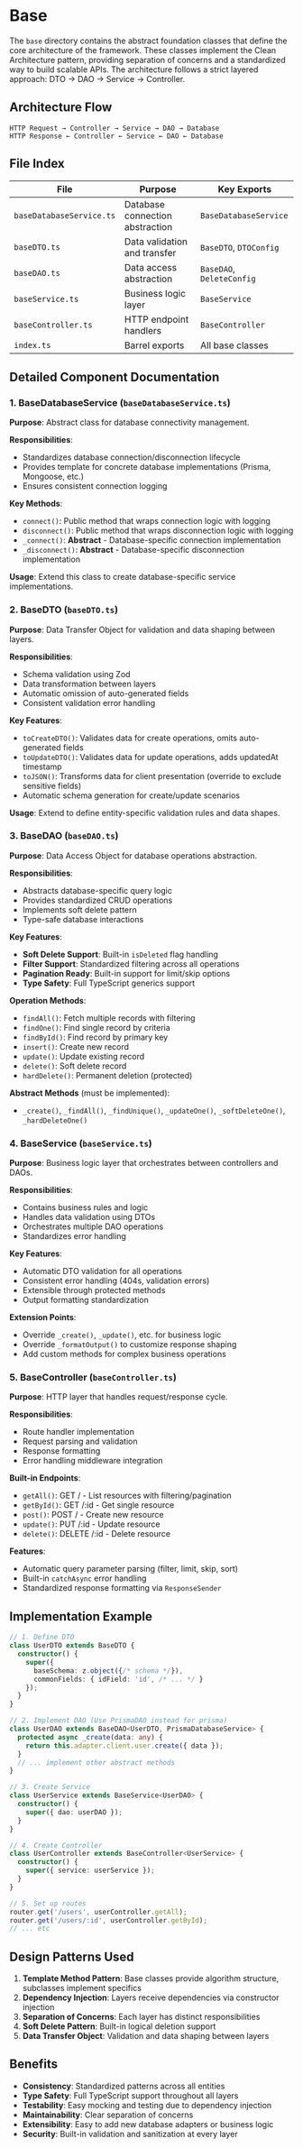 # Base

The `base` directory contains the abstract foundation classes that define the core architecture of the framework. These classes implement the Clean Architecture pattern, providing separation of concerns and a standardized way to build scalable APIs. The architecture follows a strict layered approach: DTO → DAO → Service → Controller.

## Architecture Flow

```
HTTP Request → Controller → Service → DAO → Database
HTTP Response ← Controller ← Service ← DAO ← Database
```

## File Index

| File | Purpose | Key Exports |
|------|---------|-------------|
| `baseDatabaseService.ts` | Database connection abstraction | `BaseDatabaseService` |
| `baseDTO.ts` | Data validation and transfer | `BaseDTO`, `DTOConfig` |
| `baseDAO.ts` | Data access abstraction | `BaseDAO`, `DeleteConfig` |
| `baseService.ts` | Business logic layer | `BaseService` |
| `baseController.ts` | HTTP endpoint handlers | `BaseController` |
| `index.ts` | Barrel exports | All base classes |

## Detailed Component Documentation

### 1. BaseDatabaseService (`baseDatabaseService.ts`)
**Purpose**: Abstract class for database connectivity management.

**Responsibilities**:
- Standardizes database connection/disconnection lifecycle
- Provides template for concrete database implementations (Prisma, Mongoose, etc.)
- Ensures consistent connection logging

**Key Methods**:
- `connect()`: Public method that wraps connection logic with logging
- `disconnect()`: Public method that wraps disconnection logic with logging
- `_connect()`: **Abstract** - Database-specific connection implementation
- `_disconnect()`: **Abstract** - Database-specific disconnection implementation

**Usage**: Extend this class to create database-specific service implementations.

### 2. BaseDTO (`baseDTO.ts`) 
**Purpose**: Data Transfer Object for validation and data shaping between layers.

**Responsibilities**:
- Schema validation using Zod
- Data transformation between layers
- Automatic omission of auto-generated fields
- Consistent validation error handling

**Key Features**:
- `toCreateDTO()`: Validates data for create operations, omits auto-generated fields
- `toUpdateDTO()`: Validates data for update operations, adds updatedAt timestamp
- `toJSON()`: Transforms data for client presentation (override to exclude sensitive fields)
- Automatic schema generation for create/update scenarios

**Usage**: Extend to define entity-specific validation rules and data shapes.

### 3. BaseDAO (`baseDAO.ts`)
**Purpose**: Data Access Object for database operations abstraction.

**Responsibilities**:
- Abstracts database-specific query logic
- Provides standardized CRUD operations
- Implements soft delete pattern
- Type-safe database interactions

**Key Features**:
- **Soft Delete Support**: Built-in `isDeleted` flag handling
- **Filter Support**: Standardized filtering across all operations
- **Pagination Ready**: Built-in support for limit/skip options
- **Type Safety**: Full TypeScript generics support

**Operation Methods**:
- `findAll()`: Fetch multiple records with filtering
- `findOne()`: Find single record by criteria
- `findById()`: Find record by primary key
- `insert()`: Create new record
- `update()`: Update existing record
- `delete()`: Soft delete record
- `hardDelete()`: Permanent deletion (protected)

**Abstract Methods** (must be implemented):
- `_create()`, `_findAll()`, `_findUnique()`, `_updateOne()`, `_softDeleteOne()`, `_hardDeleteOne()`

### 4. BaseService (`baseService.ts`)
**Purpose**: Business logic layer that orchestrates between controllers and DAOs.

**Responsibilities**:
- Contains business rules and logic
- Handles data validation using DTOs
- Orchestrates multiple DAO operations
- Standardizes error handling

**Key Features**:
- Automatic DTO validation for all operations
- Consistent error handling (404s, validation errors)
- Extensible through protected methods
- Output formatting standardization

**Extension Points**:
- Override `_create()`, `_update()`, etc. for business logic
- Override `_formatOutput()` to customize response shaping
- Add custom methods for complex business operations

### 5. BaseController (`baseController.ts`)
**Purpose**: HTTP layer that handles request/response cycle.

**Responsibilities**:
- Route handler implementation
- Request parsing and validation
- Response formatting
- Error handling middleware integration

**Built-in Endpoints**:
- `getAll()`: GET / - List resources with filtering/pagination
- `getById()`: GET /:id - Get single resource
- `post()`: POST / - Create new resource
- `update()`: PUT /:id - Update resource
- `delete()`: DELETE /:id - Delete resource

**Features**:
- Automatic query parameter parsing (filter, limit, skip, sort)
- Built-in `catchAsync` error handling
- Standardized response formatting via `ResponseSender`

## Implementation Example

```typescript
// 1. Define DTO
class UserDTO extends BaseDTO {
  constructor() {
    super({
      baseSchema: z.object({/* schema */}),
      commonFields: { idField: 'id', /* ... */ }
    });
  }
}

// 2. Implement DAO (Use PrismaDAO instead for prisma)
class UserDAO extends BaseDAO<UserDTO, PrismaDatabaseService> {
  protected async _create(data: any) {
    return this.adapter.client.user.create({ data });
  }
  // ... implement other abstract methods
}

// 3. Create Service
class UserService extends BaseService<UserDAO> {
  constructor() {
    super({ dao: userDAO });
  }
}

// 4. Create Controller
class UserController extends BaseController<UserService> {
  constructor() {
    super({ service: userService });
  }
}

// 5. Set up routes
router.get('/users', userController.getAll);
router.get('/users/:id', userController.getById);
// ... etc
```

## Design Patterns Used

1. **Template Method Pattern**: Base classes provide algorithm structure, subclasses implement specifics
2. **Dependency Injection**: Layers receive dependencies via constructor injection
3. **Separation of Concerns**: Each layer has distinct responsibilities
4. **Soft Delete Pattern**: Built-in logical deletion support
5. **Data Transfer Object**: Validation and data shaping between layers

## Benefits

- **Consistency**: Standardized patterns across all entities
- **Type Safety**: Full TypeScript support throughout all layers
- **Testability**: Easy mocking and testing due to dependency injection
- **Maintainability**: Clear separation of concerns
- **Extensibility**: Easy to add new database adapters or business logic
- **Security**: Built-in validation and sanitization at every layer
